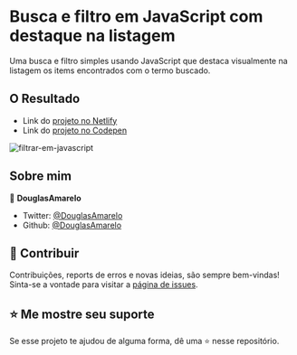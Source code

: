 # Busca e filtro em JavaScript com destaque na listagem

Uma busca e filtro simples usando JavaScript que destaca visualmente na listagem os items encontrados com o termo buscado.


## O Resultado

- Link do [projeto no Netlify](https://douglasamarelo-filtro-em-js.netlify.com/)
- Link do [projeto no Codepen](https://codepen.io/DouglasAmarelo/full/VwLOrxO)


![filtrar-em-javascript](https://user-images.githubusercontent.com/3269950/78501074-857e3d80-7730-11ea-9f16-f83385f7405b.gif)


## Sobre mim

👤 **DouglasAmarelo**

* Twitter: [@DouglasAmarelo](https://twitter.com/DouglasAmarelo)
* Github: [@DouglasAmarelo](https://github.com/DouglasAmarelo)

## 🤝 Contribuir

Contribuições, reports de erros e novas ideias, são sempre bem-vindas!<br />
Sinta-se a vontade para visitar a [página de issues](https://github.com/DouglasAmarelo/filtro-com-destaque/issues).

## ⭐️ Me mostre seu suporte

Se esse projeto te ajudou de alguma forma, dê uma ⭐️ nesse repositório.



